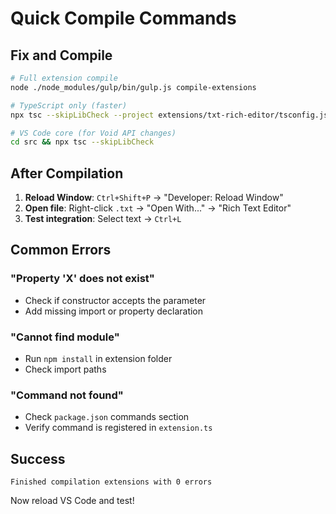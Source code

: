 # Quick Compile Commands

## Fix and Compile

```bash
# Full extension compile
node ./node_modules/gulp/bin/gulp.js compile-extensions

# TypeScript only (faster)
npx tsc --skipLibCheck --project extensions/txt-rich-editor/tsconfig.json

# VS Code core (for Void API changes)
cd src && npx tsc --skipLibCheck
```

## After Compilation

1. **Reload Window**: `Ctrl+Shift+P` → "Developer: Reload Window"
2. **Open file**: Right-click `.txt` → "Open With..." → "Rich Text Editor"
3. **Test integration**: Select text → `Ctrl+L`

## Common Errors

### "Property 'X' does not exist"
- Check if constructor accepts the parameter
- Add missing import or property declaration

### "Cannot find module"
- Run `npm install` in extension folder
- Check import paths

### "Command not found"
- Check `package.json` commands section
- Verify command is registered in `extension.ts`

## Success
```
Finished compilation extensions with 0 errors
```

Now reload VS Code and test!
